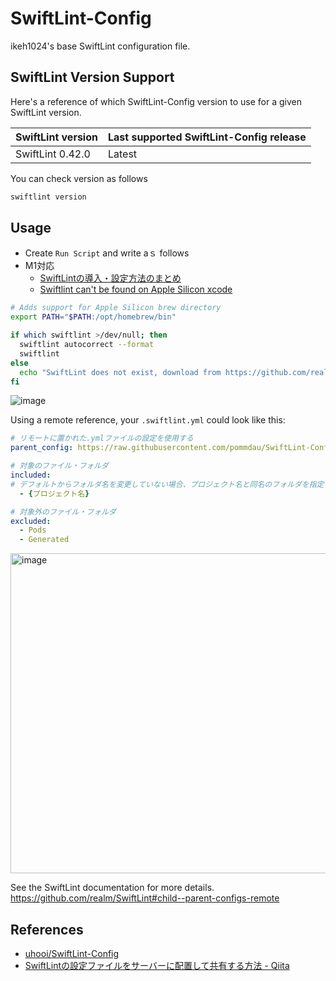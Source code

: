 # SwiftLint-Config

ikeh1024's base SwiftLint configuration file.

## SwiftLint Version Support

Here's a reference of which SwiftLint-Config version to use for a given SwiftLint version.

|SwiftLint version|Last supported SwiftLint-Config release|
|:--|:--|
|SwiftLint 0.42.0|Latest|

You can check version as follows

```sh
swiftlint version
```

## Usage

- Create `Run Script` and write aｓ follows
- M1対応
  - [SwiftLintの導入・設定方法のまとめ](https://qiita.com/naginx/items/92a647a76df6c3688302)
  - [Swiftlint can't be found on Apple Silicon xcode](https://stackoverflow.com/questions/65991508/swiftlint-cant-be-found-on-apple-silicon-xcode)

```sh
# Adds support for Apple Silicon brew directory
export PATH="$PATH:/opt/homebrew/bin"

if which swiftlint >/dev/null; then
  swiftlint autocorrect --format
  swiftlint
else
  echo "SwiftLint does not exist, download from https://github.com/realm/SwiftLint"
fi
```

![image](https://i.imgur.com/B31sNdl.png)

Using a remote reference, your `.swiftlint.yml` could look like this:

```yaml
# リモートに置かれた.ymlファイルの設定を使用する
parent_config: https://raw.githubusercontent.com/pommdau/SwiftLint-Config/v1.0.1/ikeh1024-base-swiftlint-config.yml

# 対象のファイル・フォルダ
included:
# デフォルトからフォルダ名を変更していない場合、プロジェクト名と同名のフォルダを指定すればいい
  - {プロジェクト名}

# 対象外のファイル・フォルダ
excluded:
  - Pods
  - Generated
```

<img width="512" alt="image" src="https://i.imgur.com/IlcKmHv.png">

See the SwiftLint documentation for more details.  
https://github.com/realm/SwiftLint#child--parent-configs-remote

## References
- [uhooi/SwiftLint\-Config](https://github.com/uhooi/SwiftLint-Config/blob/main/README.md)
- [SwiftLintの設定ファイルをサーバーに配置して共有する方法 - Qiita](https://qiita.com/uhooi/items/b5b26caeeefd8dbe1afd)
